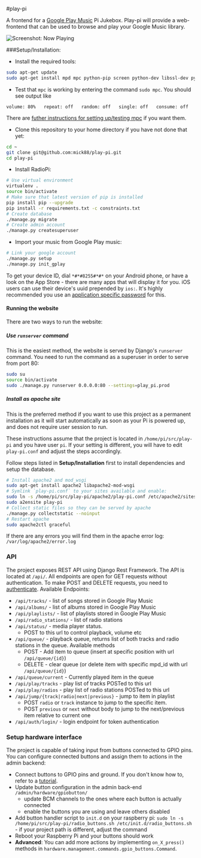 #play-pi

A frontend for a [Google Play Music](http://play.google.com/music/) Pi Jukebox. Play-pi will provide a web-frontend that can be used to browse and play your Google Music library.

![Screenshot: Now Playing](http://i.imgur.com/XbGadJU.png)

###Setup/Installation:

* Install the required tools:
```bash
sudo apt-get update
sudo apt-get install mpd mpc python-pip screen python-dev libssl-dev python-pip python-virtualenv libffi-dev
```
* Test that `mpc` is working by entering the command `sudo mpc`. You should see output like 
```
volume: 80%   repeat: off   random: off   single: off   consume: off
```
There are [futher instructions for setting up/testing mpc](http://www.gmpa.it/it9xxs/?p=727) if you want them.
* Clone this repository to your home directory if you have not done that yet:
```bash
cd ~
git clone git@github.com:mick88/play-pi.git
cd play-pi
```
* Install RadioPi:
```bash
# Use virtual environment
virtualenv .
source bin/activate
# Make sure that latest version of pip is installed
pip install pip --upgrade
pip install -r requirements.txt -c constraints.txt
# Create database
./manage.py migrate
# Create admin account
./manage.py createsuperuser
```
* Import your music from Google Play music:
```bash
# Link your google account
./manage.py setup
./manage.py init_gplay
```
To get your device ID, dial `*#*#8255#*#*` on your Android phone, or have a look on the App Store - there are many apps that will display it for you. iOS users can use their device's uuid prepended by `ios:`.
It's highly recommended you use an [application specific password](https://support.google.com/accounts/answer/185833?hl=en) for this.
#### Running the website
There are two ways to run the website:
##### Use `runserver` command
This is the easiest method, the website is served by Django's `runserver` command. You need to run the command as a superuser in order to serve from port 80:
```bash
sudo su
source bin/activate
sudo ./manage.py runserver 0.0.0.0:80 --settings=play_pi.prod
```
##### Install as apache site
This is the preferred method if you want to use this project as a permanent installation as it will start automatically as soon as your Pi is powered up, and does not require user session to run.

These instructions assume that the project is located in `/home/pi/src/play-pi` and you have user `pi`. If your setting is different, you will have to edit `play-pi.conf` and adjust the steps accordingly.

Follow steps listed in **Setup/Installation** first to install dependencies and setup the database.

```bash
# Install apache2 and mod_wsgi
sudo apt-get install apache2 libapache2-mod-wsgi
# Symlink `play-pi.conf` to your sites available and enable:
sudo ln -s /home/pi/src/play-pi/apache2/play-pi.conf /etc/apache2/sites-available/play-pi.conf
sudo a2ensite play-pi
# Collect static files so they can be served by apache
./manage.py collectstatic --noinput
# Restart apache 
sudo apache2ctl graceful
```
If there are any errors you will find them in the apache error log: `/var/log/apache2/error.log`


### API
The project exposes REST API using Django Rest Framework. The API is located at `/api/`. 
All endpoints are open for GET requests without authentication. To make POST and DELETE requests, you need to [authenticate](http://www.django-rest-framework.org/tutorial/4-authentication-and-permissions/#authenticating-with-the-api). 
Available Endpoints:
- `/api/tracks/` - list of songs stored in Google Play Music 
- `/api/albums/` - list of albums stored in Google Play Music 
- `/api/playlists/` - list of playlists stored in Google Play Music 
- `/api/radio_stations/` - list of radio stations
- `/api/status/` - media player status. 
    - POST to this url to control playback, volume etc
- `/api/queue/` - playback queue, returns list of both tracks and radio stations in the queue. 
Available methods
    - POST - Add item to queue (insert at specific position with url `/api/queue/{id}`)
    - DELETE - clear queue (or delete item with specific mpd_id with url `/api/queue/{id}`)
- `/api/queue/current` - Currently played item in the queue 
- `/api/play/tracks` - play list of tracks POSTed to this url
- `/api/play/radios` - play list of radio stations POSTed to this url
- `/api/jump/{track|radio|next|previous}` - jump to item in playlist
    - POST `radio` or `track` instance to jump to the specific item.
    - POST `previous` or `next` without body to jump to the next/previous item relative to current one
- `/api/auth/login/` - login endpoint for token authentication

### Setup hardware interface
The project is capable of taking input from buttons connected to GPIO pins. You can configure connected buttons and assign them to actions in the admin backend:

* Connect buttons to GPIO pins and ground. If you don't know how to, refer to a [tutorial](http://razzpisampler.oreilly.com/ch07.html).
* Update button configuration in the admin back-end `/admin/hardware/gpiobutton/`
    * update BCM channels to the ones where each button is actually connected
    * enable the buttons you are using and leave others disabled
* Add button handler script to `init.d` on your raspberry pi: `sudo ln -s /home/pi/src/play-pi/radio_buttons.sh /etc/init.d/radio_buttons.sh` - if your project path is different, adjust the command
* Reboot your Raspberry Pi and your buttons should work
* **Advanced**: You can add more actions by implementing `on_X_press()` methods in `hardware.management.commands.gpio_buttons.Command`. 